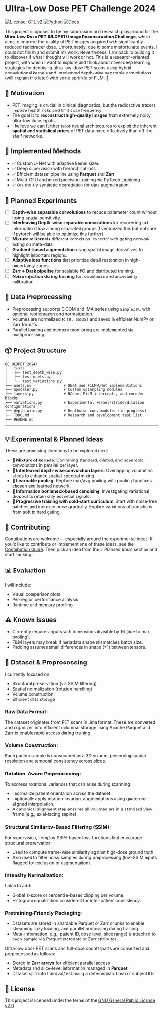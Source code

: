 # Ultra-Low Dose PET Challenge 2024

[![License: GPL v2](https://img.shields.io/badge/License-GPL%20v2-blue.svg)](https://www.gnu.org/licenses/old-licenses/gpl-2.0.html)
[![Python](https://img.shields.io/badge/Python-3.13%2B-blue?logo=python)](https://www.python.org/)
[![Docs](https://img.shields.io/badge/docs-link-green)](docs/)


 This project supposed to be my submission and research playground for the **Ultra-Low Dose PET (ULDPET) Image Reconstruction Challenge**, which aims to improve the quality of PET images acquired with significantly reduced radiotracer dose. Unfortunately, due to some misfortunate events, I could not finish and submit my work. Nevertheless, I am back to building it to discover if what I thought will work or not. This is a research-oriented project, with which I want to explore and think about novel deep learning strategies for denoising ultra-low-dose PET scans using hybrid convolutional kernels and interleaved depth-wise separable convolutions (will explain this later) with some sprinkle of FiLM. 🚀


## 🧠 Motivation

- PET imaging is crucial in clinical diagnostics, but the radioactive tracers impose health risks and limit scan frequency.
- The goal is to **reconstruct high-quality images** from extremely noisy, ultra-low dose inputs.
- I believe we can further tailor neural architectures to exploit the inherent **spatial and statistical priors** of PET data more effectively than off-the-shelf networks.

## 🧪 Implemented Methods

- ✅ Custom U-Net with adaptive kernel sizes
- ✅ Deep supervision with hierarchical loss
- ✅ Efficient dataset pipeline using **Parquet** and **Zarr**
- ✅ Multi-GPU and mixed precision training via PyTorch Lightning
- ✅ On-the-fly synthetic degradation for data augmentation

## 🧪 Planned Experiments

- [ ] **Depth-wise separable convolutions** to reduce parameter count without losing spatial sensitivity.
- [ ] **Interleaving Depth-wise separable convolutions** for recovering cut information flow among separated groups  (I vectorized this but not sure if pytorch will be able to optimize this further)
- [ ] **Mixture of Kernels** different kernels as 'experts' with gating network acting on meta-data
- [ ] **Gradient-based augmentation** using spatial image derivatives to highlight important regions.
- [ ] **Adaptive loss functions** that prioritize detail restoration in high-uncertainty zones.
- [ ] **Zarr + Dask pipeline** for scalable I/O and distributed training.
- [ ] **Noise injection during training** for robustness and uncertainty calibration.

## 🧬 Data Preprocessing

- Preprocessing supports DICOM and IMA series using `SimpleITK`, with optional reorientation and normalization.
- Volumes are normalized to `[0, 65535]` and saved in efficient NumPy or Zarr formats.
- Parallel loading and memory monitoring are implemented via multiprocessing.

## 📦 Project Structure
```
GC_ULDPET_2024/
├── tests
|   ├── test_depth_wise.py
|   ├── test_unets.py
|   └── test_variations.py
├── unets.py               # UNet and FiLM-UNet implementations
├── upscaler.py            # Custom upsampling modules
├── layers.py              # NConv, FiLM intercepts, and encoder blocks
├── variations.py          # Experimental kernel/stride/dilation configurations
├── depth_wise.py          # Depthwise conv modules (in progress)
├── TODO.md                # Research and development task list
└── README.md
```
---

## 💡 Experimental & Planned Ideas

These are promising directions to be explored next:

- 🔄 **Mixture of kernels**: Combining standard, dilated, and separable convolutions in parallel per layer.
- 🔀 **Interleaved depth-wise convolution layers**: Overlapping volumetric slices to enhance spatial-spectral mixing.
- 🧼 **Learnable pooling**: Replace max/avg pooling with pooling functions chosen and learned network.
- 🧠 **Information bottleneck-based denoising**: Investigating variational dropout to retain only essential signals.
- 🧊 **Progressive training with cold-start curriculum**: Start with noise-free patches and increase noise gradually. Explore variations of transitions from soft to hard gating. 

## 🤝 Contributing

Contributions are welcome — especially around the experimental ideas!
If you'd like to contribute or implement one of these ideas, see the [Contribution Guide](#🤝-contributing). Then pick an idea from the 💡 Planned Ideas section and start hacking!

## 📊 Evaluation
I will include:
- Visual comparison plots
- Per-region performance analysis
- Runtime and memory profiling

## ⚠️ Known Issues
- Currently requires inputs with dimensions divisible by 16 (due to max pooling).
- FiLM layers may break if metadata shape mismatches batch size.
- Padding assumes small differences in shape (±1) between tensors.


## 📁 Dataset & Preprocessing
I currently focused on
- Structural preservation (via SSIM filtering)
- Spatial normalization (rotation handling)
- Volume construction
- Efficient data storage

### Raw Data Format:
The dataset originates from PET scans in .ima format. These are converted and organized into efficient columnar storage using Apache Parquet and Zarr to enable rapid access during training.

### Volume Construction:
Each patient sample is constructed as a 3D volume, preserving spatial resolution and temporal consistency across slices.

### Rotation-Aware Preprocessing:
To address rotational variances that can arise during scanning:
- I normalize patient orientation across the dataset.
- I optionally apply rotation-invariant augmentations using quaternion-aligned interpolation.
- A canonical alignment step ensures all volumes are in a standard view frame (e.g., axial-facing supine).

### Structural Similarity-Based Filtering (SSIM):
For supervision, I employ SSIM-based loss functions that encourage structural preservation:
- Used to compute frame-wise similarity against high-dose ground truth.
- Also used to filter noisy samples during preprocessing (low-SSIM inputs flagged for exclusion or augmentation).

###	Intensity Normalization:
I plan to add: 
- Global z-score or percentile-based clipping per volume.
- Histogram equalization considered for inter-patient consistency.

###	Pretraining-Friendly Packaging:
- Datasets are stored in shardable Parquet or Zarr chunks to enable streaming, lazy loading, and parallel processing during training.
- Meta-information (e.g., patient ID, dose level, slice range) is attached to each sample via Parquet metadata or Zarr attributes.

Ultra-low dose PET scans and full-dose counterparts are converted and preprocessed as follows:

- Stored in **Zarr arrays** for efficient parallel access
- Metadata and slice-level information managed in **Parquet**
- Dataset split into train/val/test using a deterministic hash of subject IDs


## 📄 License
This project is licensed under the terms of the [GNU General Public License v2.0](https://www.gnu.org/licenses/old-licenses/gpl-2.0.html).